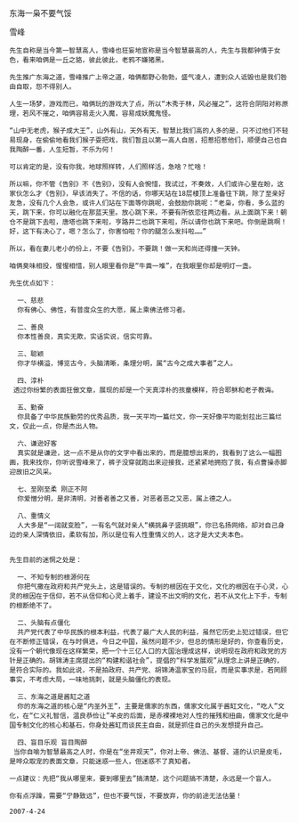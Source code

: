 东海一枭不要气馁

雪峰


    先生自称是当今第一智慧高人，雪峰也狂妄地宣称是当今智慧最高的人，先生与我都钟情于女色，看来咱俩是一丘之貉，彼此彼此，老鸦不嫌猪黑。

    先生推广东海之道，雪峰推广上帝之道，咱俩都野心勃勃，盛气凌人，遭到众人诋毁也是我们咎由自取，怨不得别人。

    人生一场梦，游戏而已，咱俩玩的游戏大了点，所以“木秀于林，风必摧之”，这符合阴阳对称原理，若风不摧之，咱俩容易走火入魔，容易成妖魔鬼怪。

    “山中无老虎，猴子成大王”，山外有山，天外有天，智慧比我们高的人多的是，只不过他们不轻易现身，在偷偷地看我们猴子耍把戏，我们暂且以第一高人自居，招惹招惹他们，顺便自己也自我陶醉一番，人生短暂，不乐为何！

    可以肯定的是，没有你我，地球照样转，人们照样活，急啥？忙啥！

    所以嘛，你不管《告别》不《告别》，没有人会惋惜，我试过，不奏效，人们或许心里在盼，这家伙怎么才《告别》，早该消失了。不信的话，你哪天站在18层楼顶上准备往下跳，除了至亲好友急，没有几个人会急，或许人们站在下面等你跳呢，会鼓励你跳呢：“老枭，你看，多么蓝的天，跳下来，你可以融化在那蓝天里。放心跳下来，不要有所依恋往两边看。从上面跳下来！朝仓不是跳下去啦，唐塔也跳下来啦，亨路井二也跳下来啦，所以请你也跳下来吧。你倒是跳啊！好，这下有决心了，嗯？怎么了，你害怕啦？你的腿怎么发抖啦……”

    所以，看在妻儿老小的份上，不要《告别》，不要跳！做一天和尚还得撞一天钟。

    咱俩臭味相投，惺惺相惜，别人眼里看你是“牛粪一堆”，在我眼里你却是明灯一盏。

    先生优点如下：

      一、慈悲
      你有佛心、佛性，有普度众生的大愿，属上乘佛法修习者。

      二、善良
      你本性善良，真实无欺，实话实说，信实可靠。

      三、聪颖
      你才华横溢，博览古今，头脑清晰，条理分明，属“古今之成大事者”之人。

      四、淳朴
     透过你纷繁的表面狂傲文章，展现的却是一个天真淳朴的孩童模样，符合耶稣和老子教诲。

      五、勤奋
      你具备了中华民族勤劳的优秀品质，我一天平均一篇烂文，你一天好像平均能划拉出三篇烂文，仅此一点，你是杰出人物。

      六、谦逊好客
      真实就是谦逊，这一点不是从你的文字中看出来的，而是臆想出来的，我看到了这么一幅图画，我来找你，你听说雪峰来了，裤子没穿就跑出来迎接我，还紧紧地拥抱了我，有点曹操赤脚迎故旧之风采。

      七、至刚至柔 刚正不阿
      你爱憎分明，是非清明，对善者善之又善，对恶者恶之又恶，属上德之人。

      八、重情义
      人大多是“一阔就变脸”，一有名气就对亲人“横挑鼻子竖挑眼”，你已名扬网络，却对自己身边的亲人深情依旧，柔软有加，所以是位有人性重情义的人，这才是大丈夫本色。


    先生目前的迷惘之处是：

      一、不知专制的根源何在
      你把气撒在政府和共产党头上，这是错误的。专制的根因在于文化，文化的根因在于心灵，心灵的根因在于信仰，若不从信仰和心灵上着手，建设不出文明的文化，若不从文化上下手，专制的根断绝不了。

      二、头脑有点僵化
      共产党代表了中华民族的根本利益，代表了最广大人民的利益，虽然它历史上犯过错误，但它在不断修正错误，在与时俱进，今日之中国，虽然问题不少，但总的情形是好的，你查看历史，没有一个朝代像现在这样繁荣，把一个十三亿人口的大国治理成这样，说明现在政府和政党的方针是正确的。胡锦涛主席提出的“构建和谐社会”，提倡的“科学发展观”从理念上讲是正确的，是符合实际的。我如此说，不是拍政府、共产党、胡锦涛温家宝的马屁，而是实事求是，若罔顾事实，不考虑大局，一味地挑刺，就是头脑僵化的表现。

      三、东海之道是酱缸之道
      你的东海之道的核心是“内圣外王”，主要是儒家的东西，儒家文化属于酱缸文化，“吃人”文化，在“仁义礼智信，温良恭俭让”羊皮的后面，是赤裸裸地对人性的摧残和扭曲，儒家文化是中国专制文化的核心和基石，你身处酱缸而谈民主自由，就是抓住自己的头发想提升自己。

      四、盲目乐观 盲目陶醉
     当你自喻为智慧最高之人时，你是在“坐井观天”，你对上帝、佛法、基督、道的认识是皮毛，是哗众取宠的表面文章，只能迷惑一些人，但迷惑不了真知者。

    一点建议：先把“我从哪里来，要到哪里去”搞清楚，这个问题搞不清楚，永远是一个盲人。

    你有点浮躁，需要“宁静致远”，但也不要气馁，不要放弃，你的前途无法估量！

    2007-4-24



